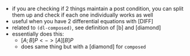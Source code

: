 - if you are checking if 2 things maintain a post condition, you can split them up and check if each one individually works as well
- useful when you have 2 differential equations with [DIFF]
- related to `(dl-composed)`, see definition of [b] and [diamond]
- essentially does this:
	- $[A;B]P <-> [A][B]P$
	- does same thing but with a [diamond] for `composed`
